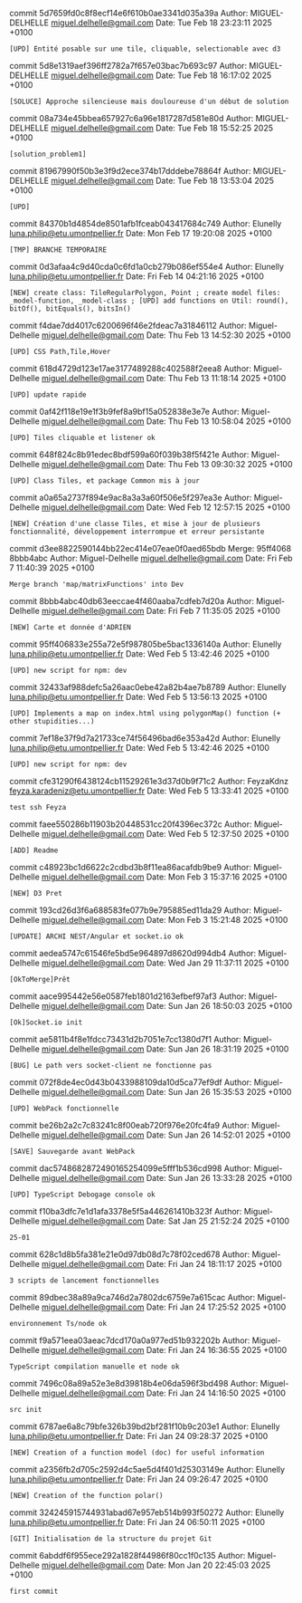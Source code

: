 commit 5d7659fd0c8f8ecf14e6f610b0ae3341d035a39a
Author: MIGUEL-DELHELLE <miguel.delhelle@gmail.com>
Date:   Tue Feb 18 23:23:11 2025 +0100

    [UPD] Entité posable sur une tile, cliquable, selectionable avec d3

commit 5d8e1319aef396ff2782a7f657e03bac7b693c97
Author: MIGUEL-DELHELLE <miguel.delhelle@gmail.com>
Date:   Tue Feb 18 16:17:02 2025 +0100

    [SOLUCE] Approche silencieuse mais douloureuse d'un début de solution

commit 08a734e45bbea657927c6a96e1817287d581e80d
Author: MIGUEL-DELHELLE <miguel.delhelle@gmail.com>
Date:   Tue Feb 18 15:52:25 2025 +0100

    [solution_problem1]

commit 81967990f50b3e3f9d2ece374b17dddebe78864f
Author: MIGUEL-DELHELLE <miguel.delhelle@gmail.com>
Date:   Tue Feb 18 13:53:04 2025 +0100

    [UPD]

commit 84370b1d4854de8501afb1fceab043417684c749
Author: Elunelly <luna.philip@etu.umontpellier.fr>
Date:   Mon Feb 17 19:20:08 2025 +0100

    [TMP] BRANCHE TEMPORAIRE

commit 0d3afaa4c9d40cda0c6fd1a0cb279b086ef554e4
Author: Elunelly <luna.philip@etu.umontpellier.fr>
Date:   Fri Feb 14 04:21:16 2025 +0100

    [NEW] create class: TileRegularPolygon, Point ; create model files: _model-function, _model-class ; [UPD] add functions on Util: round(), bitOf(), bitEquals(), bitsIn()

commit f4dae7dd4017c6200696f46e2fdeac7a31846112
Author: Miguel-Delhelle <miguel.delhelle@gmail.com>
Date:   Thu Feb 13 14:52:30 2025 +0100

    [UPD] CSS Path,Tile,Hover

commit 618d4729d123e17ae3177489288c402588f2eea8
Author: Miguel-Delhelle <miguel.delhelle@gmail.com>
Date:   Thu Feb 13 11:18:14 2025 +0100

    [UPD] update rapide

commit 0af42f118e19e1f3b9fef8a9bf15a052838e3e7e
Author: Miguel-Delhelle <miguel.delhelle@gmail.com>
Date:   Thu Feb 13 10:58:04 2025 +0100

    [UPD] Tiles cliquable et listener ok

commit 648f824c8b91edec8bdf599a60f039b38f5f421e
Author: Miguel-Delhelle <miguel.delhelle@gmail.com>
Date:   Thu Feb 13 09:30:32 2025 +0100

    [UPD] Class Tiles, et package Common mis à jour

commit a0a65a2737f894e9ac8a3a3a60f506e5f297ea3e
Author: Miguel-Delhelle <miguel.delhelle@gmail.com>
Date:   Wed Feb 12 12:57:15 2025 +0100

    [NEW] Création d'une classe Tiles, et mise à jour de plusieurs fonctionnalité, développement interrompue et erreur persistante

commit d3ee8822590144bb22ec414e07eae0f0aed65bdb
Merge: 95ff4068 8bbb4abc
Author: Miguel-Delhelle <miguel.delhelle@gmail.com>
Date:   Fri Feb 7 11:40:39 2025 +0100

    Merge branch 'map/matrixFunctions' into Dev

commit 8bbb4abc40db63eeccae4f460aaba7cdfeb7d20a
Author: Miguel-Delhelle <miguel.delhelle@gmail.com>
Date:   Fri Feb 7 11:35:05 2025 +0100

    [NEW] Carte et donnée d'ADRIEN

commit 95ff406833e255a72e5f987805be5bac1336140a
Author: Elunelly <luna.philip@etu.umontpellier.fr>
Date:   Wed Feb 5 13:42:46 2025 +0100

    [UPD] new script for npm: dev

commit 32433af988defc5a26aac0ebe42a82b4ae7b8789
Author: Elunelly <luna.philip@etu.umontpellier.fr>
Date:   Wed Feb 5 13:56:13 2025 +0100

    [UPD] Implements a map on index.html using polygonMap() function (+ other stupidities...)

commit 7ef18e37f9d7a21733ce74f56496bad6e353a42d
Author: Elunelly <luna.philip@etu.umontpellier.fr>
Date:   Wed Feb 5 13:42:46 2025 +0100

    [UPD] new script for npm: dev

commit cfe31290f6438124cb11529261e3d37d0b9f71c2
Author: FeyzaKdnz <feyza.karadeniz@etu.umontpellier.fr>
Date:   Wed Feb 5 13:33:41 2025 +0100

    test ssh Feyza

commit faee550286b11903b20448531cc20f4396ec372c
Author: Miguel-Delhelle <miguel.delhelle@gmail.com>
Date:   Wed Feb 5 12:37:50 2025 +0100

    [ADD] Readme

commit c48923bc1d6622c2cdbd3b8f11ea86acafdb9be9
Author: Miguel-Delhelle <miguel.delhelle@gmail.com>
Date:   Mon Feb 3 15:37:16 2025 +0100

    [NEW] D3 Pret

commit 193cd26d3f6a688583fe077b9e795885ed11da29
Author: Miguel-Delhelle <miguel.delhelle@gmail.com>
Date:   Mon Feb 3 15:21:48 2025 +0100

    [UPDATE] ARCHI NEST/Angular et socket.io ok

commit aedea5747c61546fe5bd5e964897d8620d994db4
Author: Miguel-Delhelle <miguel.delhelle@gmail.com>
Date:   Wed Jan 29 11:37:11 2025 +0100

    [OkToMerge]Prêt

commit aace995442e56e0587feb1801d2163efbef97af3
Author: Miguel-Delhelle <miguel.delhelle@gmail.com>
Date:   Sun Jan 26 18:50:03 2025 +0100

    [Ok]Socket.io init

commit ae5811b4f8e1fdcc73431d2b7051e7cc1380d7f1
Author: Miguel-Delhelle <miguel.delhelle@gmail.com>
Date:   Sun Jan 26 18:31:19 2025 +0100

    [BUG] Le path vers socket-client ne fonctionne pas

commit 072f8de4ec0d43b0433988109da10d5ca77ef9df
Author: Miguel-Delhelle <miguel.delhelle@gmail.com>
Date:   Sun Jan 26 15:35:53 2025 +0100

    [UPD] WebPack fonctionnelle

commit be26b2a2c7c83241c8f00eab720f976e20fc4fa9
Author: Miguel-Delhelle <miguel.delhelle@gmail.com>
Date:   Sun Jan 26 14:52:01 2025 +0100

    [SAVE] Sauvegarde avant WebPack

commit dac5748682872490165254099e5fff1b536cd998
Author: Miguel-Delhelle <miguel.delhelle@gmail.com>
Date:   Sun Jan 26 13:33:28 2025 +0100

    [UPD] TypeScript Debogage console ok

commit f10ba3dfc7e1d1afa3378e5f5a446261410b323f
Author: Miguel-Delhelle <miguel.delhelle@gmail.com>
Date:   Sat Jan 25 21:52:24 2025 +0100

    25-01

commit 628c1d8b5fa381e21e0d97db08d7c78f02ced678
Author: Miguel-Delhelle <miguel.delhelle@gmail.com>
Date:   Fri Jan 24 18:11:17 2025 +0100

    3 scripts de lancement fonctionnelles

commit 89dbec38a89a9ca746d2a7802dc6759e7a615cac
Author: Miguel-Delhelle <miguel.delhelle@gmail.com>
Date:   Fri Jan 24 17:25:52 2025 +0100

    environnement Ts/node ok

commit f9a571eea03aeac7dcd170a0a977ed51b932202b
Author: Miguel-Delhelle <miguel.delhelle@gmail.com>
Date:   Fri Jan 24 16:36:55 2025 +0100

    TypeScript compilation manuelle et node ok

commit 7496c08a89a52e3e8d39818b4e06da596f3bd498
Author: Miguel-Delhelle <miguel.delhelle@gmail.com>
Date:   Fri Jan 24 14:16:50 2025 +0100

    src init

commit 6787ae6a8c79bfe326b39bd2bf281f10b9c203e1
Author: Elunelly <luna.philip@etu.umontpellier.fr>
Date:   Fri Jan 24 09:28:37 2025 +0100

    [NEW] Creation of a function model (doc) for useful information

commit a2356fb2d705c2592d4c5ae5d4f401d25303149e
Author: Elunelly <luna.philip@etu.umontpellier.fr>
Date:   Fri Jan 24 09:26:47 2025 +0100

    [NEW] Creation of the function polar()

commit 324245915744931abad67e957eb514b993f50272
Author: Elunelly <luna.philip@etu.umontpellier.fr>
Date:   Fri Jan 24 06:50:11 2025 +0100

    [GIT] Initialisation de la structure du projet Git

commit 6abddf6f955ece292a1828f44986f80cc1f0c135
Author: Miguel-Delhelle <miguel.delhelle@gmail.com>
Date:   Mon Jan 20 22:45:03 2025 +0100

    first commit
